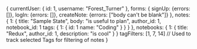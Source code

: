 {
  currentUser: {
    id: 1,
    username: "Forest_Turner"
  },
  forms: {
    signUp: {errors: []},
    logIn: {errors: []},
    createNote: {errors: ["body can't be blank"]}
  },
  notes: {
    1: {
      title: "Sample State",
      body: "is useful to plan",
      author_id: 1,
      notebook_id: 1
      tags: {
        1: {
          id: 1
          name: "Coding"
        }
      }
    }
  },
  notebooks: {
    1: {
      title: "Redux",
      author_id: 1,
      description: "is cool"
    }
  }
  tagFilters: [1, 7, 14] // Used to track selected Tags for filtering of notes
}
